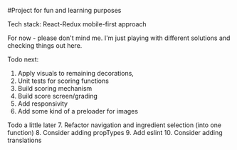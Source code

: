 #Project for fun and learning purposes

Tech stack: React-Redux
mobile-first approach

For now - please don't mind me.
I'm just playing with different solutions and checking things out here.

Todo next:
1. Apply visuals to remaining decorations,
2. Unit tests for scoring functions
3. Build scoring mechanism
4. Build score screen/grading
5. Add responsivity
6. Add some kind of a preloader for images

Todo a little later
7. Refactor navigation and ingredient selection (into one function)
8. Consider adding propTypes
9. Add eslint
10. Consider adding translations